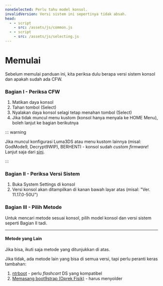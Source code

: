 ```yaml
---
noneSelected: Perlu tahu model konsol.
invalidVersion: Versi sistem ini sepertinya tidak absah.
head:
  - - script
    - src: /assets/js/common.js
  - - script
    - src: /assets/js/selecting.js
---
```


# Memulai

Sebelum memulai panduan ini, kita periksa dulu berapa versi sistem konsol dan apakah sudah ada CFW.

### Bagian I - Periksa CFW

1. Matikan daya konsol
2. Tahan tombol (Select)
3. Nyalakan daya konsol selagi tetap menahan tombol (Select)
4. Jika tidak muncul menu kustom (konsol hanya menyala ke HOME Menu), boleh lanjut ke bagian berikutnya

::: warning

Jika muncul konfigurasi Luma3DS atau menu kustom lainnya (misal: GodMode9, Decrypt9WIP), BERHENTI - konsol sudah _custom firmware_! Lanjut saja dari [sini](checking-for-cfw#what-to-do-next).

:::

### Bagian II - Periksa Versi Sistem

1. Buka System Settings di konsol
2. Versi konsol akan ditampilkan di kanan bawah layar atas (misal: "Ver. 11.17.0-50U")

### Bagian III - Pilih Metode

Untuk mencari metode sesuai konsol, pilih model konsol dan versi sistem seperti Bagian II tadi.

<!--@include: @/_internal/consoleVersionSelect.html -->

---

#### Metode yang Lain

Jika bisa, ikuti saja metode yang ditunjukkan di atas.

Jika tidak, ada metode lain yang bisa di semua versi, tapi perlu peranti keras tambahan:

1. [ntrboot](ntrboot) - perlu _flashcart_ DS yang kompatibel
2. [Memasang boot9strap (Oprek Fisik)](installing-boot9strap-\(hardmod\)) - harus menyolder
